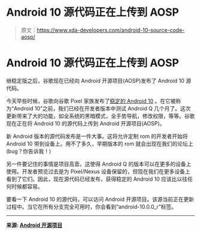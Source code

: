 # Android 10 源代码正在上传到 AOSP

> 原文：<https://www.xda-developers.com/android-10-source-code-aosp/>

# Android 10 源代码正在上传到 AOSP

继稳定版之后，谷歌现在已经向 Android 开源项目(AOSP)发布了 Android 10 源代码。

今天早些时候，谷歌向谷歌 Pixel 家族发布了[稳定的 Android 10](https://www.xda-developers.com/google-releases-stable-android-10-for-pixel-smartphones/) 。在它被称为“Android 10”之前，我们已经在开发者版本中测试 Android Q 几个月了。这次更新带来了大的功能，如全系统的黑暗模式，全手势导航，修改权限，等等。谷歌现在正在将 Android 10 的源代码上传到 Android 开源项目(AOSP)。

新 Android 版本的源代码发布是一件大事。这将允许定制 rom 的开发者开始将 Android 10 带到设备上。用不了多久，早期版本的 rom 就会出现在我们的论坛上(bug？你告诉我！)

另一件要记住的事情是项目高音。这使得 Android Q 的版本可以在更多的设备上使用。开发者预览过去是为 Pixel/Nexus 设备保留的，但现在我们在更多设备上看到了它们。因此，现在源代码已经发布，获得稳定的 Android 10 应该比以往任何时候都容易。

要看一下 Android 10 的源代码，可以访问 Android 开源项目。该源当前正在更新过程中。当它在所有分支完全可用时，你会看到“android-10.0.0_r”标签。

* * *

**来源: [Android 开源项目](https://source.android.com/setup/start/android-10-release)**